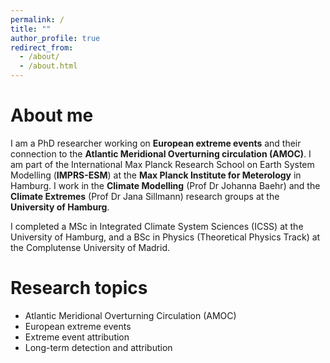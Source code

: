 ```yaml
---
permalink: /
title: ""
author_profile: true
redirect_from: 
  - /about/
  - /about.html
---
```


# About me
I am a PhD researcher working on **European extreme events** and their connection to the **Atlantic Meridional Overturning circulation (AMOC)**. I am part of the International Max Planck Research School on Earth System Modelling (**IMPRS-ESM**) at the **Max Planck Institute for Meterology** in Hamburg. I work in the **Climate Modelling** (Prof Dr Johanna Baehr) and the **Climate Extremes** (Prof Dr Jana Sillmann) research groups at the **University of Hamburg**.

I completed a MSc in Integrated Climate System Sciences (ICSS) at the University of Hamburg, and a BSc in Physics (Theoretical Physics Track) at the Complutense University of Madrid.

# Research topics
- Atlantic Meridional Overturning Circulation (AMOC)
- European extreme events
- Extreme event attribution
- Long-term detection and attribution


